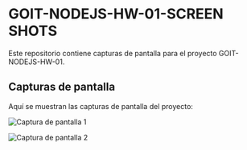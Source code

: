 # GOIT-NODEJS-HW-01-SCREEN SHOTS

Este repositorio contiene capturas de pantalla para el proyecto GOIT-NODEJS-HW-01.

## Capturas de pantalla

Aquí se muestran las capturas de pantalla del proyecto:

![Captura de pantalla 1](https://ibb.co/S3YQG5X)

![Captura de pantalla 2](https://ibb.co/10Q46Pr)

